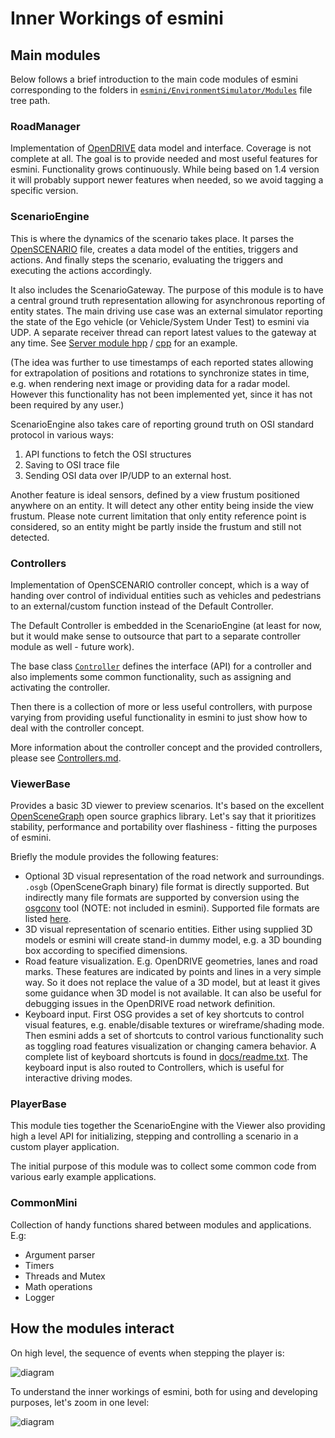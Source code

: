 # Inner Workings of esmini

## Main modules
Below follows a brief introduction to the main code modules of esmini corresponding to the folders in [`esmini/EnvironmentSimulator/Modules`](https://github.com/esmini/esmini/tree/master/EnvironmentSimulator/Modules) file tree path.

### RoadManager
Implementation of [OpenDRIVE](https://www.asam.net/standards/detail/opendrive/) data model and interface. Coverage is not complete at all. The goal is to provide needed and most useful features for esmini. Functionality grows continuously. While being based on 1.4 version it will probably support newer features when needed, so we avoid tagging a specific version.

### ScenarioEngine

This is where the dynamics of the scenario takes place. It parses the [OpenSCENARIO](https://www.asam.net/standards/detail/openscenario/) file, creates a data model of the entities, triggers and actions. And finally steps the scenario, evaluating the triggers and executing the actions accordingly.

It also includes the ScenarioGateway. The purpose of this module is to have a central ground truth representation allowing for asynchronous reporting of entity states. The main driving use case was an external simulator reporting the state of the Ego vehicle (or Vehicle/System Under Test) to esmini via UDP. A separate receiver thread can report latest values to the gateway at any time. See [Server module hpp](https://github.com/esmini/esmini/blob/master/EnvironmentSimulator/Modules/ScenarioEngine/SourceFiles/Server.hpp) / [cpp](https://github.com/esmini/esmini/blob/master/EnvironmentSimulator/Modules/ScenarioEngine/SourceFiles/Server.cpp) for an example.

(The idea was further to use timestamps of each reported states allowing for extrapolation of positions and rotations to synchronize states in time, e.g. when rendering next image or providing data for a radar model. However this functionality has not been implemented yet, since it has not been required by any user.)

ScenarioEngine also takes care of reporting ground truth on OSI standard protocol in various ways:
1. API functions to fetch the OSI structures 
2. Saving to OSI trace file 
3. Sending OSI data over IP/UDP to an external host.

Another feature is ideal sensors, defined by a view frustum positioned anywhere on an entity. It will detect any other entity being inside the view frustum. Please note current limitation that only entity reference point is considered, so an entity might be partly inside the frustum and still not detected. 


### Controllers
Implementation of OpenSCENARIO  controller concept, which is a way of handing over control of individual entities such as vehicles and pedestrians to an external/custom function instead of the Default Controller.

The Default Controller is embedded in the ScenarioEngine (at least for now, but it would make sense to outsource that part to a separate controller module as well - future work).

The base class [`Controller`](https://github.com/esmini/esmini/blob/b996d69d9d84ec66745e6b701e8fc90ab75f998e/EnvironmentSimulator/Modules/Controllers/Controller.hpp#L30) defines the interface (API) for a controller and also implements some common functionality, such as assigning and activating the controller.

Then there is a collection of more or less useful controllers, with purpose varying from providing useful functionality in esmini to just show how to deal with the controller concept.

More information about the controller concept and the provided controllers, please see [Controllers.md](https://github.com/esmini/esmini/blob/master/docs/Controllers.md).


### ViewerBase

Provides a basic 3D viewer to preview scenarios. It's based on the excellent [OpenSceneGraph](http://www.openscenegraph.org/) open source graphics library. Let's say that it prioritizes stability, performance and portability over flashiness - fitting the purposes of esmini.

Briefly the module provides the following features:

- Optional 3D visual representation of the road network and surroundings. `.osgb` (OpenSceneGraph binary) file format is directly supported. But indirectly many file formats are supported by conversion using the [osgconv](http://www.openscenegraph.org/index.php/documentation/user-guides/55-osgconv) tool (NOTE: not included in esmini). Supported file formats are listed [here](http://www.openscenegraph.org/index.php/documentation/user-guides/61-osgplugins).
- 3D visual representation of scenario entities. Either using supplied 3D models or esmini will create stand-in dummy model, e.g. a 3D bounding box according to specified dimensions.
- Road feature visualization. E.g. OpenDRIVE geometries, lanes and road marks. These features are indicated by points and lines in a very simple way. So it does not replace the value of a 3D model, but at least it gives some guidance when 3D model is not available. It can also be useful for debugging issues in the OpenDRIVE road network definition.
- Keyboard input. First OSG provides a set of key shortcuts to control visual features, e.g. enable/disable textures or wireframe/shading mode. Then esmini adds a set of shortcuts to control various functionality such as toggling road features visualization or changing camera behavior. A complete list of keyboard shortcuts is found in [docs/readme.txt](https://github.com/esmini/esmini/blob/master/docs/readme.txt). The keyboard input is also routed to Controllers, which is useful for interactive driving modes.

### PlayerBase

This module ties together the ScenarioEngine with the Viewer also providing high a level API for initializing, stepping and controlling a scenario in a custom player application. 

The initial purpose of this module was to collect some common code from various early example applications.


### CommonMini
Collection of handy functions shared between modules and applications. E.g:
- Argument parser
- Timers
- Threads and Mutex
- Math operations
- Logger

## How the modules interact

On high level, the sequence of events when stepping the player is:

![diagram](https://github.com/esmini/esmini/blob/master/docs/esmini-frame-basic.png "frame sequence - detailed")

To understand the inner workings of esmini, both for using and developing purposes, let's zoom in one level:

![diagram](https://github.com/esmini/esmini/blob/master/docs/esmini-frame-detailed.png "frame sequence - detailed")
